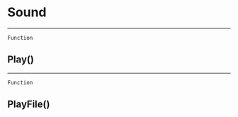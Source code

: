 Sound
=====

------------------------------------------------------------------------

`Function`

Play()
------

------------------------------------------------------------------------

`Function`

PlayFile()
----------
